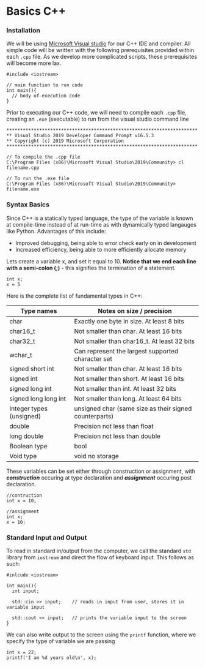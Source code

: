 # Basics C++

### Installation 
We will be using [Microsoft Visual studio](https://visualstudio.microsoft.com/vs/features/cplusplus/) for our C++ IDE and compiler. All simple code will be written with 
the following prerequisites provided within each `.cpp` file. As we develop more complicated scripts, these prerequisites will become more lax.  
```
#include <iostream>

// main function to run code
int main(){
  // body of execution code
}
```
Prior to executing our C++ code, we will need to compile each `.cpp` file, creating an `.exe` (executable) to run from the visual studio command line

```
**********************************************************************
** Visual Studio 2019 Developer Command Prompt v16.5.3
** Copyright (c) 2019 Microsoft Corporation
**********************************************************************

// To compile the .cpp file
C:\Program Files (x86)\Microsoft Visual Studio\2019\Community> cl filename.cpp

// To run the .exe file
C:\Program Files (x86)\Microsoft Visual Studio\2019\Community> filename.exe
```

### Syntax Basics
Since C++ is a statically typed language, the type of the variable is known at compile-time instead of at run-time as with dynamically typed langauges like Python. 
Advantages of this include:
- Improved debugging, being able to error check early on in development
- Increased efficiency, being able to more efficiently allocate memory

Lets create a variable x, and set it equal to 10. **Notice that we end each line with a semi-colon (;)** - this signifies the termination of a statement. 
```
int x; 
x = 5
```
Here is the complete list of fundamental types in C++:

| Type names | Notes on size / precision |
| --- | --- |
| char | Exactly one byte in size. At least 8 bits |
| char16_t | Not smaller than char. At least 16 bits|
| char32_t	| Not smaller than char16_t. At least 32 bits|
| wchar_t	| Can represent the largest supported character set|
| signed short int	|Not smaller than char. At least 16 bits|
| signed int	|Not smaller than short. At least 16 bits|
| signed long int|	Not smaller than int. At least 32 bits|
| signed long long int|	Not smaller than long. At least 64 bits|
| Integer types (unsigned)|	unsigned char	(same size as their signed counterparts)|
| double|	Precision not less than float |
| long double	|Precision not less than double |
| Boolean type	|bool	|
| Void type|	void	no storage|

These variables can be set either through construction or assignment, with _**construction**_ occuring at type declaration and _**assignment**_ occuring post declaration.
```
//contruction 
int x = 10;

//assignment
int x; 
x = 10; 
```

### Standard Input and Output
To read in standard in/output from the computer, we call the standard `std` library from `iostream` and direct the flow of keyboard input. This follows as such:
```
#inlcude <iostream>

int main(){
  int input; 
  
  std::cin >> input;    // reads in input from user, stores it in variable input
  
  std::cout << input;   // prints the variable input to the screen
}
```
We can also write output to the screen using the `printf` function, where we specify the type of variable we are passing 
```
int x = 22;
printf('I am %d years old\n', x);
```
